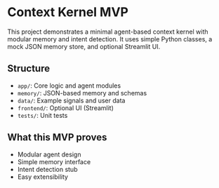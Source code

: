 # Context Kernel MVP

This project demonstrates a minimal agent-based context kernel with modular memory and intent detection. It uses simple Python classes, a mock JSON memory store, and optional Streamlit UI.

## Structure
- `app/`: Core logic and agent modules
- `memory/`: JSON-based memory and schemas
- `data/`: Example signals and user data
- `frontend/`: Optional UI (Streamlit)
- `tests/`: Unit tests

## What this MVP proves
- Modular agent design
- Simple memory interface
- Intent detection stub
- Easy extensibility
